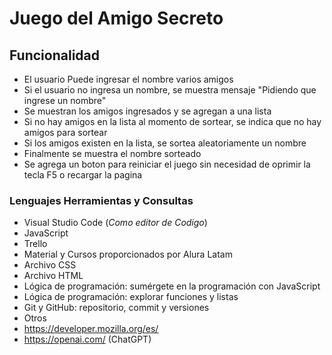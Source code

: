 # **Juego del Amigo Secreto**

## Funcionalidad

* El usuario Puede ingresar el nombre varios amigos
* Si el usuario no ingresa un nombre, se muestra mensaje "Pidiendo que ingrese un nombre" 
* Se muestran los amigos ingresados y se agregan a una lista
* Si no hay amigos en la lista al momento de sortear, se indica que no hay amigos para sortear
* Si los amigos existen en la lista, se sortea aleatoriamente un nombre
* Finalmente se muestra el nombre sorteado
* Se agrega un boton para reiniciar el juego sin necesidad de oprimir la tecla F5 o recargar la pagina 

### Lenguajes Herramientas y Consultas
* Visual Studio Code (*Como editor de Codigo*)
* JavaScript
* Trello
* Material y Cursos proporcionados por Alura Latam 
* Archivo CSS
* Archivo HTML
* Lógica de programación: sumérgete en la programación con JavaScript
* Lógica de programación: explorar funciones y listas
* Git y GitHub: repositorio, commit y versiones
* Otros
* https://developer.mozilla.org/es/
* https://openai.com/ (ChatGPT)


